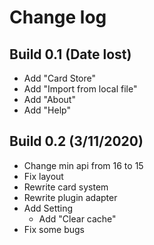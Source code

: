 # Change log
## Build 0.1 (Date lost)
+ Add "Card Store"
+ Add "Import from local file"
+ Add "About"
+ Add "Help"

## Build 0.2 (3/11/2020)
+ Change min api from 16 to 15
+ Fix layout
+ Rewrite card system
+ Rewrite plugin adapter
+ Add Setting
	+ Add "Clear cache"
+ Fix some bugs
